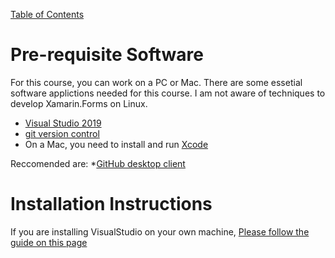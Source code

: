 [Table of Contents](README.md)

# Pre-requisite Software

For this course, you can work on a PC or Mac. There are some essetial software applictions needed for this course. I am not aware of techniques to develop Xamarin.Forms on Linux.

* [Visual Studio 2019](https://visualstudio.microsoft.com/vs/)
* [git version control](https://git-scm.com/downloads)
* On a Mac, you need to install and run [Xcode](https://apps.apple.com/gb/app/xcode/id497799835?mt=12)

Reccomended are:
 *[GitHub desktop client](https://desktop.github.com/)
 
# Installation Instructions
If you are installing VisualStudio on your own machine, [Please follow the guide on this page](https://docs.microsoft.com/en-us/xamarin/get-started/installation/index?pivots=windows)



